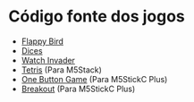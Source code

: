 # Código fonte dos jogos
- [Flappy Bird](https://github.com/m5stack/M5StickC/blob/master/examples/Games/FlappyBird/FlappyBird.ino)
- [Dices](https://github.com/m5stack/M5StickC/blob/master/examples/Games/Dices/Dices.ino)
- [Watch Invader](https://github.com/phillowcompiler/WatchInvader_M5StickC)
- [Tetris](https://github.com/m5stack/M5Stack/blob/master/examples/Games/Tetris/Tetris.ino) (Para M5Stack)
- [One Button Game](https://github.com/VolosR/OneButton/tree/main/OneButton) (Para M5StickC Plus)
- [Breakout](https://github.com/VolosR/M5StickCPlusBrakeout/tree/main/M5Brakeout) (Para M5StickC Plus)